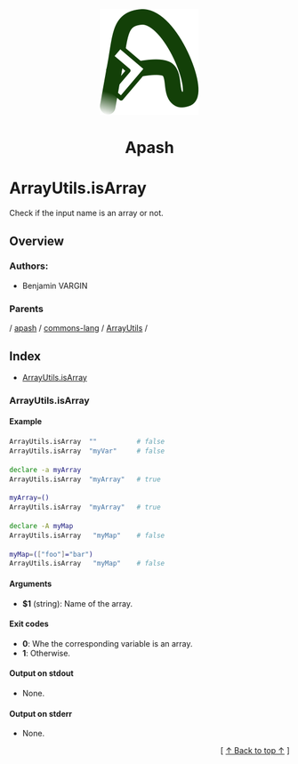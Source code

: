 
<div align='center' id='apash-top'>
  <a href='https://github.com/hastec-fr/apash'>
    <img alt='apash-logo' src='../../../../../../../assets/apash-logo.svg'/>
  </a>

  # Apash
</div>

# ArrayUtils.isArray

Check if the input name is an array or not.

## Overview

### Authors:
* Benjamin VARGIN

### Parents
<!-- apash.parentBegin -->
[](../../../../.md) / [apash](../../../apash.md) / [commons-lang](../../commons-lang.md) / [ArrayUtils](../ArrayUtils.md) / 
<!-- apash.parentEnd -->

## Index

* [ArrayUtils.isArray](#arrayutilsisarray)

### ArrayUtils.isArray

#### Example
```bash
ArrayUtils.isArray  ""          # false
ArrayUtils.isArray  "myVar"     # false

declare -a myArray
ArrayUtils.isArray  "myArray"   # true

myArray=()
ArrayUtils.isArray  "myArray"   # true

declare -A myMap
ArrayUtils.isArray   "myMap"    # false

myMap=(["foo"]="bar")
ArrayUtils.isArray   "myMap"    # false
```

#### Arguments

* **$1** (string): Name of the array.

#### Exit codes

* **0**: Whe the corresponding variable is an array.
* **1**: Otherwise.

#### Output on stdout

* None.

#### Output on stderr

* None.


  <div align='right'>[ <a href='#apash-top'>↑ Back to top ↑</a> ]</div>

